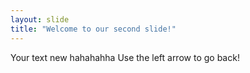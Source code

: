 ```yaml
---
layout: slide
title: "Welcome to our second slide!"
---
```

Your text new hahahahha
Use the left arrow to go back!
